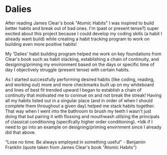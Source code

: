 # Dalies

After reading James Clear's book "Atomic Habits" I was inspired to build better habits and break out of bad ones. I'm (past or present tense?) super excited about this project because I could develop my coding skills (a habit I already want build) while creating a habit tracking program to work on building even more positive habits! 

My 'Dalies' habit building program helped me work on key foundations from Clear's book such as habit stacking, establishing a chain of continuity, and designing/priming my environment based on the days or specific time of day I objectively struggle (present tense) with certain habits.    

As I started successfully performing desired habits (like coding, reading, and working out) more and more checkmarks built up on my whiteboard and lines of best fit trended upward I began to establish a chain of continuity that motivated me to coninue on and not break the streak! Having all my habits listed out in a singular place (and in order of when I should complete them throughout a given day) helped me stack habits together. That way when I went into the bathroom to brush my teeth I wasn't just doing that but pairing it with flossing and mouthwash utilzing the principals of classical conditioning (specifcally higher order conditioning). *Idk if I need to go into an example on designing/priming envirnment since I already did that above. 


"Lose no time. Be always employed in something useful" - Benjamin Franklin (quote taken from James Clear's book "Atomic Habits")